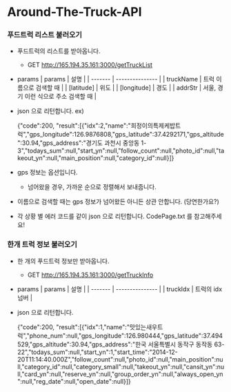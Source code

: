 Around-The-Truck-API
====================

### 푸드트럭 리스트 불러오기
* 푸드트럭의 리스트를 받아옵니다.
    * GET http://165.194.35.161:3000/getTruckList
* params
| params    | 설명            |
| -------   | --------------- |
| truckName | 트럭 이름으로 검색할 때          |
| [latitude]  | 위도 |
| [longitude] | 경도    |
| addrStr   | 서울, 경기 이런 식으로 주소 검색할 때 |
* json 으로 리턴합니다. ex)

  {"code":200,
   "result":[{"idx":2,"name":"희정이의특제케밥트럭","gps_longitude":126.9876808,"gps_latitude":37.4292171,"gps_altitude":30.94,"gps_address":"경기도 과천시 중앙동 1-3","todays_sum":null,"start_yn":null,"follow_count":null,"photo_id":null,"takeout_yn":null,"main_position":null,"category_id":null}]}

* gps 정보는 옵션입니다.
    * 넘어왔을 경우, 가까운 순으로 정렬해서 보내줍니다.
* 이름으로 검색할 때는 gps 정보가 넘어왔든 아니든 상관 안합니다. (당연한가요?)
* 각 상황 별 에러 코드를 같이 json 으로 리턴합니다. CodePage.txt 를 참고해주세요!

### 한개 트럭 정보 불러오기
* 한 개의 푸드트럭 정보만 받아옵니다.
    * GET http://165.194.35.161:3000/getTruckInfo
* params
| params    | 설명            |
| -------   | --------------- |
| truckIdx | 트럭의 idx 넘버 |
 * json 으로 리턴합니다.

   {"code":200,
    "result":[{"idx":1,"name":"맛있는새우트럭","phone_num":null,"gps_longitude":126.980444,"gps_latitude":37.494529,"gps_altitude":30.94,"gps_address":"한국 서울특별시 동작구 동작동 63-22","todays_sum":null,"start_yn":1,"start_time":"2014-12-20T11:14:40.000Z","follow_count":null,"photo_id":null,"main_position":null,"category_id":null,"category_small":null,"takeout_yn":null,"cansit_yn":null,"card_yn":null,"reserve_yn":null,"group_order_yn":null,"always_open_yn":null,"reg_date":null,"open_date":null}]}

